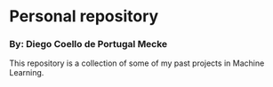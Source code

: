 # Personal repository
### By: Diego Coello de Portugal Mecke
This repository is a collection of some of my past projects in Machine Learning.
